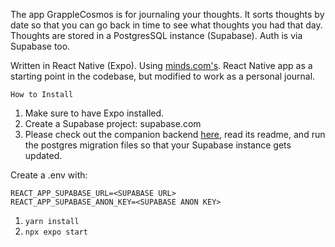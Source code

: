 The app GrappleCosmos is for journaling your thoughts. It sorts thoughts by date so that you can go back in time to see what thoughts you had that day. Thoughts are stored in a PostgresSQL instance (Supabase). Auth is via Supabase too.

Written in React Native (Expo). Using [minds.com's](https://github.com/Minds/mobile-native). React Native app as a starting point in the codebase, but modified to work as a personal journal.


```How to Install```

1. Make sure to have Expo installed.
2. Create a Supabase project: supabase.com
3. Please check out the companion backend [here](https://github.com/timothygorer/grapplecosmos-backend), read its readme, and run the postgres migration files so that your Supabase instance gets updated.

Create a .env with:

```
REACT_APP_SUPABASE_URL=<SUPABASE URL>
REACT_APP_SUPABASE_ANON_KEY=<SUPABASE ANON KEY>
```

1. ```yarn install```
2. ```npx expo start```


   
